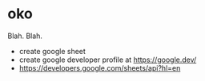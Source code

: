 # oko

Blah. Blah.

* create google sheet
* create google developer profile at https://google.dev/
* https://developers.google.com/sheets/api?hl=en

